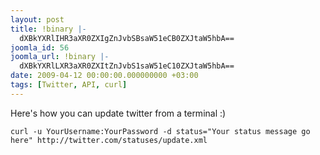 ```yaml
---
layout: post
title: !binary |-
  dXBkYXRlIHR3aXR0ZXIgZnJvbSBsaW51eCB0ZXJtaW5hbA==
joomla_id: 56
joomla_url: !binary |-
  dXBkYXRlLXR3aXR0ZXItZnJvbS1saW51eC10ZXJtaW5hbA==
date: 2009-04-12 00:00:00.000000000 +03:00
tags: [Twitter, API, curl]
---
```

<p>Here's how you can update twitter from a terminal :)</p>
<pre><code>curl -u YourUsername:YourPassword -d status="Your status message go here" http://twitter.com/statuses/update.xml</code></pre>
